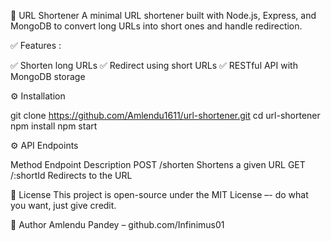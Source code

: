 🔗 URL Shortener
A minimal URL shortener built with Node.js, Express, and MongoDB to convert long URLs into short ones and handle redirection.

✅ Features : 

✅ Shorten long URLs
✅ Redirect using short URLs
✅ RESTful API with MongoDB storage


⚙️ Installation

git clone https://github.com/Amlendu1611/url-shortener.git
cd url-shortener
npm install
npm start

⚙️ API Endpoints

Method	Endpoint	Description
POST	/shorten	Shortens a given URL
GET	/:shortId	Redirects to the URL


📘 License
This project is open-source under the MIT License 
–- do what you want, just give credit.

👤 Author
Amlendu Pandey – github.com/Infinimus01













